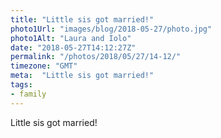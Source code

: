 ```yaml
---
title: "Little sis got married!"
photo1Url: "images/blog/2018-05-27/photo.jpg"
photo1Alt: "Laura and Iolo"
date: "2018-05-27T14:12:27Z"
permalink: "/photos/2018/05/27/14-12/"
timezone: "GMT"
meta:  "Little sis got married!"
tags:
- family
---
```

Little sis got married!
